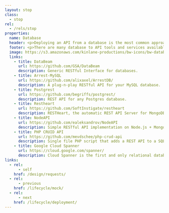 ```yaml
---
layout: stop
class:
  - stop
rel:
  - /rels/stop  
properties:
  name: Database
  header: <p>Deploying an API from a database is the most common approach to delivering APIs today. Most of the data resources we are making available to partners and 3rd party developers via APIs lives in a database behind the firewall. While we have seen database platform providers begin to take notice of the need to make data available using the web, most APIs get deployed through custom frameworks, as well as gateways that expose backend systems as web APIs.</p><p>If you are deploying APIs from a centralized legacy database, there will be significantly more security, performance, and other operational concerns than if your database is dedicated to providing a backend to your API. There are a growing number of open source tools for helping broker the relationship between your API and the database, as well as evolving services, and entire database platforms that are API-centric. Here are just a handful of what I'm seeing out there to support the database stop along an API life cycle.</p>
  footer: <p>There are many database to API tools and services available out there. There are also many cloud-native solutions available to help you generate APIs from your preferred cloud provider. Amazon, Azure, and Google all provide API deployment, and management solutions directly from their database solutions. The most difficult part about helping folks thinking about this stop along the API life cycle, is the many different scenarios for how data is stored, and the limitations on how that data can be made available via APIs.</p><p>Ideally you are starting from scratch with your API, and you can deploy a new database, with a brand new API layer exposing your data store within. If you are deploying from a legacy database which serves other systems and applications, I recommend thinking about replicating the database and creating read only instances for accessing via the API, or if if you need read / write capabilities, then take a look at many of the gateway solutions available today. Beyond that, if you have the skills to securely connect directly to your database, there are many more options on the table to help you get the job done in todays web-centric, data-driven world.</p>
  image: https://s3.amazonaws.com/kinlane-productions/bw-icons/bw-database-new.png
  links:
    - title: DataBeam
      url: https://github.com/GSA/DataBeam
      description: Generic RESTful Interface for databases.
    - title: Arrest-MySQL
      url: https://github.com/alixaxel/ArrestDB/
      description: A plug-n-play RESTful API for your MySQL database.
    - title: Postgrest
      url: https://github.com/begriffs/postgrest/
      description: REST API for any Postgres database.
    - title: Restheart
      url: https://github.com/SoftInstigate/restheart
      description: RESTHeart, the automatic REST API Server for MongoDB
    - title: NodeAPI
      url: https://github.com/ealeksandrov/NodeAPI
      description: Simple RESTful API implementation on Node.js + MongoDB.
    - title: PHP CRUID API
      url: https://github.com/mevdschee/php-crud-api
      description: Single file PHP script that adds a REST API to a SQL database
    - title: Google Cloud Spanner
      url: https://cloud.google.com/spanner/
      description: Cloud Spanner is the first and only relational database service that is both strongly consistent and horizontally scalable.              
links:
  - rel:
      - self
    href: /design/requests/
  - rel:
      - previous
    href: /lifecycle/mock/     
  - rel:
      - next
    href: /lifecycle/deployment/          
---
```

